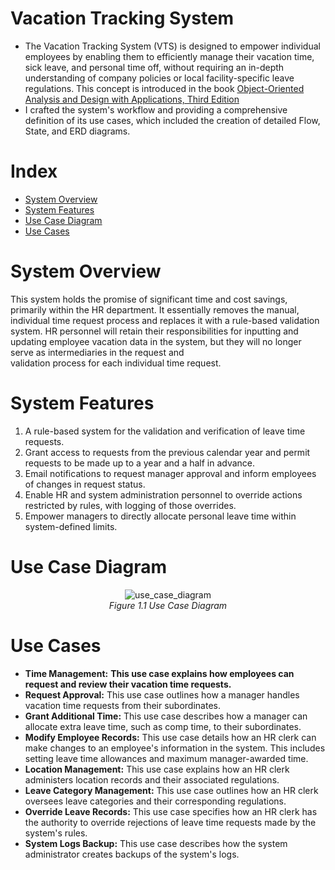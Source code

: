 # Vacation Tracking System
- The Vacation Tracking System (VTS) is designed to empower individual employees by enabling them to efficiently manage their vacation time, sick leave, and personal time off, without requiring an in-depth understanding of company policies or local facility-specific leave regulations. This concept is introduced in the book [Object-Oriented Analysis and Design with Applications, Third Edition](https://www.oreilly.com/library/view/object-oriented-analysis-and/9780201895513/)
- I crafted the system's workflow and providing a comprehensive definition of its use cases, which included the creation of detailed Flow, State, and ERD diagrams.

# Index
- [System Overview](#System-Overview)
- [System Features](#System-Features)
- [Use Case Diagram](#Use-Case-Diagram)
- [Use Cases](#Use-Cases)

# System Overview  
  This system holds the promise of significant time and cost savings, primarily within the HR department. It essentially removes the manual, individual time request process and replaces it with a rule-based   validation system. HR personnel will retain their responsibilities for inputting and updating employee vacation data in the system, but they will no longer serve as intermediaries in the request and       
  validation process for each individual time request.

# System Features
1. A rule-based system for the validation and verification of leave time requests.
2. Grant access to requests from the previous calendar year and permit requests to be made up to a year and a half in advance.
3. Email notifications to request manager approval and inform employees of changes in request status.
4. Enable HR and system administration personnel to override actions restricted by rules, with logging of those overrides.
5. Empower managers to directly allocate personal leave time within system-defined limits.

# Use Case Diagram
<p align="center">
 <img src="../main/images/use_case_diagram.png" alt="use_case_diagram"/>
    <br>
    <em>Figure 1.1 Use Case Diagram </em>
</p>

# Use Cases
-	**Time Management:** **This use case explains how employees can request and review their vacation time requests.**
-	**Request Approval:** This use case outlines how a manager handles vacation time requests from their subordinates.
-	**Grant Additional Time:** This use case describes how a manager can allocate extra leave time, such as comp time, to their subordinates.
-	**Modify Employee Records:** This use case details how an HR clerk can make changes to an employee's information in the system. This includes setting leave time allowances and maximum manager-awarded time.
-	**Location Management:** This use case explains how an HR clerk administers location records and their associated regulations.
-	**Leave Category Management:** This use case outlines how an HR clerk oversees leave categories and their corresponding regulations.
-	**Override Leave Records:** This use case specifies how an HR clerk has the authority to override rejections of leave time requests made by the system's rules.
-	**System Logs Backup:** This use case describes how the system administrator creates backups of the system's logs.

